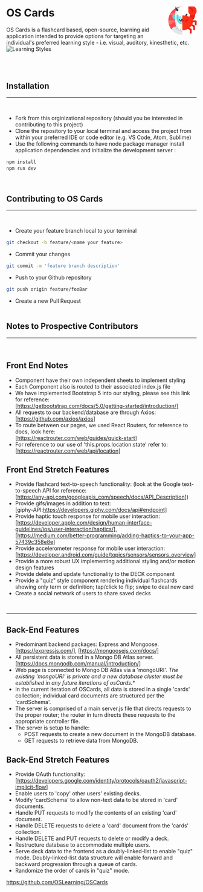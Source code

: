 # OS Cards <img src="./img_src/yeti.png" width=75 align=right>



OS Cards is a flashcard based, open-source, learning aid application intended to provide options for targeting an individual's preferred learning style - i.e. visual, auditory, kinesthetic, etc.
![Learning Styles](https://ilslearningcorner.com/wp-content/uploads/2016/02/learning-styles-infographic-header.jpg) 

<br><br>

## Installation
<hr>
<br>

- Fork from this orginizational repository (should you be interested in contributing to this project) 
- Clone the repository to your local terminal and access the project from within your preferred IDE or code editor (e.g. VS Code, Atom, Sublime)
- Use the following commands to have node package manager install application dependencies and initialize the development server :

```bash
npm install 
npm run dev
```
<br>

## Contributing to OS Cards

<hr>
<br>

- Create your feature branch local to your terminal
```bash
git checkout -b feature/<name your feature>
```
- Commit your changes 
```bash
git commit -m 'feature branch description'
```
- Push to your Github repository 
```bash
git push origin feature/fooBar
```
- Create a new Pull Request
<br><br>

## Notes to Prospective Contributors
<hr>
<br>

## Front End Notes
- Component have their own independent sheets to implement styling
- Each Component also is routed to their associated index.js file
- We have implemented Bootstrap 5 into our styling, please see this link for reference: 
<br>[https://getbootstrap.com/docs/5.0/getting-started/introduction/]
- All requests to our backend/database are through Axios:<br> [https://github.com/axios/axios] 
- To route between our pages, we used React Routers, for reference to docs, look here: <br>[https://reactrouter.com/web/guides/quick-start]
- For reference to our use of 'this.props.location.state' refer to: <br>[https://reactrouter.com/web/api/location] 


## Front End Stretch Features
- Provide flashcard text-to-speech functionality: (look at the Google text-to-speech API for reference: <br>[https://any-api.com/googleapis_com/speech/docs/API_Description])
- Provide gifs/images in addition to text: <br> [giphy-API:https://developers.giphy.com/docs/api#endpoint]
- Provide haptic touch response for mobile user interaction:<br> [https://developer.apple.com/design/human-interface-guidelines/ios/user-interaction/haptics/], <br>[https://medium.com/better-programming/adding-haptics-to-your-app-57439c358e8e]
- Provide accelerometer response for mobile user interaction:<br> [https://developer.android.com/guide/topics/sensors/sensors_overview]
- Provide a more robust UX implementing additional styling and/or motion design features
- Provide delete and update functionality to the DECK component
- Provide a "quiz" style component rendering individual flashcards showing only term or definition; tap/click to flip; swipe to deal new card
- Create a social network of users to share saved decks
<br>
<hr>

## Back-End Features
- Predominant backend packages: Express and Mongoose.<br>
[https://expressjs.com/], [https://mongoosejs.com/docs/] 
- All persistent data is stored in a Mongo DB Atlas server. <br> [https://docs.mongodb.com/manual/introduction/]
- Web page is connected to Mongo DB Atlas via a 'mongoURI'. *The existing 'mongoURI' is private and a new database cluster must be established in any future iterations of osCards.** 
- In the current iteration of OSCards, all data is stored in a single 'cards' collection; individual card documents are structured per the 'cardSchema'. 
- The server is comprised of a main server.js file that directs requests to the proper router; the router in turn directs these requests to the appropriate controller file. 
- The server is setup to handle: 
  - POST requests to create a new document in the MongoDB database. 
  - GET requests to retrieve data from MongoDB.

## Back-End Stretch Features
- Provide OAuth functionality: <br>[https://developers.google.com/identity/protocols/oauth2/javascript-implicit-flow]
- Enable users to 'copy' other users' existing decks. 
- Modify 'cardSchema' to allow non-text data to be stored in 'card' documents.  
- Handle PUT requests to modify the contents of an existing 'card' document.
- Handle DELETE requests to delete a 'card' document from the 'cards' collection. 
- Handle DELETE and PUT requests to delete or modify a deck.  
- Restructure database to accommodate multiple users. 
- Serve deck data to the frontend as a doubly-linked-list to enable "quiz" mode. Doubly-linked-list data structure will enable forward and backward progression through a queue of cards. 
- Randomize the order of cards in "quiz" mode. 

https://github.com/OSLearning/OSCards
